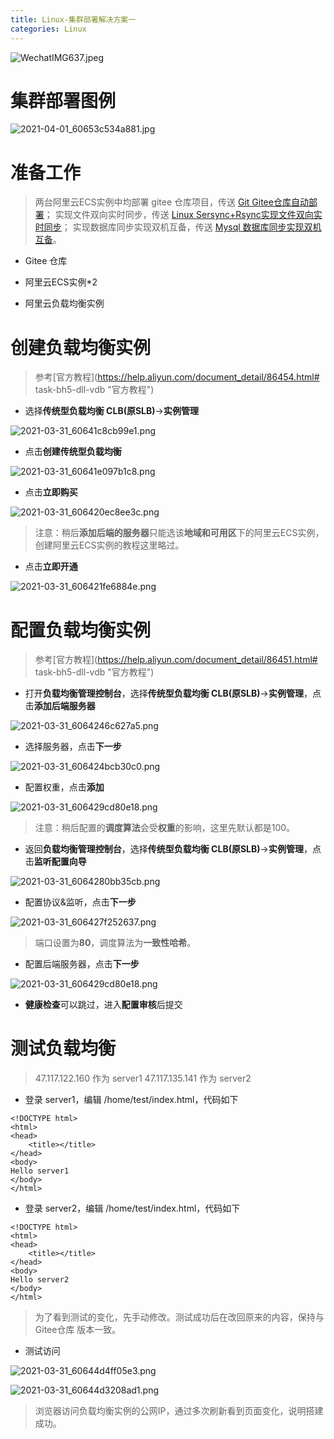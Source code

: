 ```yaml
---
title: Linux-集群部署解决方案一
categories: Linux
---
```

![WechatIMG637.jpeg](https://upload-images.jianshu.io/upload_images/15325592-03581e69dacdc464.jpeg?imageMogr2/auto-orient/strip%7CimageView2/2/w/1240)
<!-- more -->

#  集群部署图例

![2021-04-01_60653c534a881.jpg](https://upload-images.jianshu.io/upload_images/15325592-2261d46463a19ac8.jpg?imageMogr2/auto-orient/strip%7CimageView2/2/w/1240)
<!-- more -->


#  准备工作

> 两台阿里云ECS实例中均部署 gitee 仓库项目，传送 [Git Gitee仓库自动部署](https://www.jianshu.com/p/bd3978aa81c2 "Git Gitee仓库自动部署")；
实现文件双向实时同步，传送 [Linux Sersync+Rsync实现文件双向实时同步](https://www.jianshu.com/p/1b34f3c1ec53 "Linux Sersync+Rsync实现文件双向实时同步")；
实现数据库同步实现双机互备，传送 [Mysql 数据库同步实现双机互备](https://www.jianshu.com/p/4d016fdf391a "Mysql 数据库同步实现双机互备")。

- Gitee 仓库

- 阿里云ECS实例*2

- 阿里云负载均衡实例

#  创建负载均衡实例

> 参考[官方教程](https://help.aliyun.com/document_detail/86454.html# task-bh5-dll-vdb "官方教程")

- 选择**传统型负载均衡 CLB(原SLB)**->**实例管理**

![2021-03-31_60641c8cb99e1.png](https://upload-images.jianshu.io/upload_images/15325592-15b2c75e1b3d7763.png?imageMogr2/auto-orient/strip%7CimageView2/2/w/1240)
<!-- more -->


- 点击**创建传统型负载均衡**

![2021-03-31_60641e097b1c8.png](https://upload-images.jianshu.io/upload_images/15325592-aacbb349809025ec.png?imageMogr2/auto-orient/strip%7CimageView2/2/w/1240)
<!-- more -->


- 点击**立即购买**

![2021-03-31_606420ec8ee3c.png](https://upload-images.jianshu.io/upload_images/15325592-ac5cd3a1608d87e8.png?imageMogr2/auto-orient/strip%7CimageView2/2/w/1240)
<!-- more -->


> 注意：稍后**添加后端的服务器**只能选该**地域和可用区**下的阿里云ECS实例，创建阿里云ECS实例的教程这里略过。

- 点击**立即开通**

![2021-03-31_606421fe6884e.png](https://upload-images.jianshu.io/upload_images/15325592-efbaf02cd227fd2c.png?imageMogr2/auto-orient/strip%7CimageView2/2/w/1240)
<!-- more -->


#  配置负载均衡实例

> 参考[官方教程](https://help.aliyun.com/document_detail/86451.html# task-bh5-dll-vdb "官方教程")

- 打开**负载均衡管理控制台**，选择**传统型负载均衡 CLB(原SLB)**->**实例管理**，点击**添加后端服务器**

![2021-03-31_6064246c627a5.png](https://upload-images.jianshu.io/upload_images/15325592-3765590d4c550129.png?imageMogr2/auto-orient/strip%7CimageView2/2/w/1240)
<!-- more -->


- 选择服务器，点击**下一步**

![2021-03-31_606424bcb30c0.png](https://upload-images.jianshu.io/upload_images/15325592-7414d8dca4074ba3.png?imageMogr2/auto-orient/strip%7CimageView2/2/w/1240)
<!-- more -->




- 配置权重，点击**添加**

![2021-03-31_606429cd80e18.png](https://upload-images.jianshu.io/upload_images/15325592-68050b136622d430.png?imageMogr2/auto-orient/strip%7CimageView2/2/w/1240)
<!-- more -->


> 注意：稍后配置的**调度算法**会受**权重**的影响，这里先默认都是100。

- 返回**负载均衡管理控制台**，选择**传统型负载均衡 CLB(原SLB)**->**实例管理**，点击**监听配置向导**

![2021-03-31_6064280bb35cb.png](https://upload-images.jianshu.io/upload_images/15325592-71924444b7a12448.png?imageMogr2/auto-orient/strip%7CimageView2/2/w/1240)
<!-- more -->


- 配置协议&监听，点击**下一步**

![2021-03-31_606427f252637.png](https://upload-images.jianshu.io/upload_images/15325592-bd2a5cb184e38712.png?imageMogr2/auto-orient/strip%7CimageView2/2/w/1240)
<!-- more -->



> 端口设置为**80**，调度算法为**一致性哈希**。

- 配置后端服务器，点击**下一步**

![2021-03-31_606429cd80e18.png](https://upload-images.jianshu.io/upload_images/15325592-2a0a61f55aea2e54.png?imageMogr2/auto-orient/strip%7CimageView2/2/w/1240)
<!-- more -->


- **健康检查**可以跳过，进入**配置审核**后提交

#  测试负载均衡

> 47.117.122.160 作为 server1
47.117.135.141 作为 server2

- 登录 server1，编辑 /home/test/index.html，代码如下

```
<!DOCTYPE html>
<html>
<head>
    <title></title>
</head>
<body>
Hello server1
</body>
</html>
```

- 登录 server2，编辑 /home/test/index.html，代码如下

```
<!DOCTYPE html>
<html>
<head>
    <title></title>
</head>
<body>
Hello server2
</body>
</html>
```

> 为了看到测试的变化，先手动修改。测试成功后在改回原来的内容，保持与 Gitee仓库 版本一致。

- 测试访问

![2021-03-31_60644d4ff05e3.png](https://upload-images.jianshu.io/upload_images/15325592-2f93a9495c0052ad.png?imageMogr2/auto-orient/strip%7CimageView2/2/w/1240)
<!-- more -->


![2021-03-31_60644d3208ad1.png](https://upload-images.jianshu.io/upload_images/15325592-723d04c4d7ba15a3.png?imageMogr2/auto-orient/strip%7CimageView2/2/w/1240)
<!-- more -->

> 浏览器访问负载均衡实例的公网IP，通过多次刷新看到页面变化，说明搭建成功。
